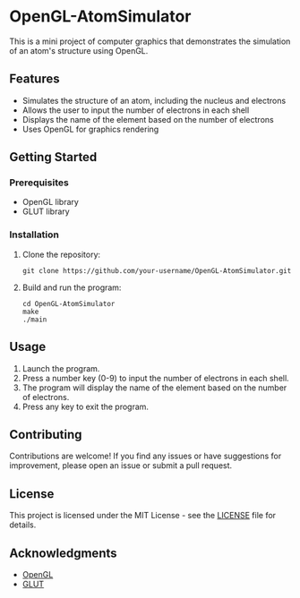 
# OpenGL-AtomSimulator

This is a mini project of computer graphics that demonstrates the simulation of an atom's structure using OpenGL.

## Features

- Simulates the structure of an atom, including the nucleus and electrons
- Allows the user to input the number of electrons in each shell
- Displays the name of the element based on the number of electrons
- Uses OpenGL for graphics rendering

## Getting Started

### Prerequisites

- OpenGL library
- GLUT library

### Installation

1. Clone the repository:
   ```
   git clone https://github.com/your-username/OpenGL-AtomSimulator.git
   ```

2. Build and run the program:
   ```
   cd OpenGL-AtomSimulator
   make
   ./main
   ```

## Usage

1. Launch the program.
2. Press a number key (0-9) to input the number of electrons in each shell.
3. The program will display the name of the element based on the number of electrons.
4. Press any key to exit the program.

## Contributing

Contributions are welcome! If you find any issues or have suggestions for improvement, please open an issue or submit a pull request.

## License

This project is licensed under the MIT License - see the [LICENSE](LICENSE) file for details.

## Acknowledgments

- [OpenGL](https://www.opengl.org/)
- [GLUT](https://www.opengl.org/resources/libraries/glut/)
```